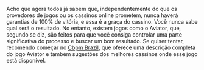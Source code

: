 Acho que agora todos já sabem que, independentemente do que os provedores de jogos ou os cassinos online prometem, nunca haverá garantias de 100% de vitória, e essa é a graça do cassino. Você nunca sabe qual será o resultado. No entanto, existem jogos como o Aviator, que, segundo se diz, são feitos para que você consiga controlar uma parte significativa do processo e buscar um bom resultado. Se quiser tentar, recomendo começar no [Cbpm Brazil](https://cbpm.com.br/), que oferece uma descrição completa do jogo Aviator e também sugestões dos melhores cassinos onde esse jogo está disponível.
